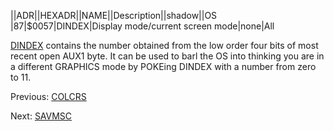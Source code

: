 ||ADR||HEXADR||NAME||Description||shadow||OS  
|87|$0057|DINDEX|Display mode/current screen mode|none|All  
  
[DINDEX](../DINDEX/index.md) contains the number obtained from the low order four bits of most recent open AUX1 byte. It can be used to barl the OS into thinking you are in a different GRAPHICS mode by POKEing DINDEX with a number from zero to 11.  
  
Previous: [COLCRS](../COLCRS/index.md)  
  
Next: [SAVMSC](../SAVMSC/index.md)  
